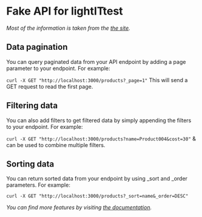 # Fake API for lightITtest

_Most of the information is taken from the [the site](https://www.techiediaries.com/fake-api-jwt-json-server/ "Techiediaries")._

## Data pagination
You can query paginated data from your API endpoint by adding a page parameter to your endpoint. For example:

`curl -X GET "http://localhost:3000/products?_page=1"`
This will send a GET request to read the first page.

## Filtering data
You can also add filters to get filtered data by simply appending the filters to your endpoint. For example:

`curl -X GET "http://localhost:3000/products?name=Product004&cost=30"`
& can be used to combine multiple filters.

## Sorting data
You can return sorted data from your endpoint by using _sort and _order parameters. For example:

`curl -X GET "http://localhost:3000/products?_sort=name&_order=DESC"`

_You can find more features by visiting [the documentation](https://github.com/typicode/json-server "json-server")._